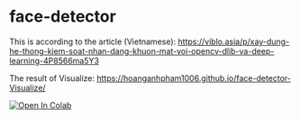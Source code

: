 # face-detector
This is according to the article (Vietnamese): 
https://viblo.asia/p/xay-dung-he-thong-kiem-soat-nhan-dang-khuon-mat-voi-opencv-dlib-va-deep-learning-4P8566ma5Y3

The result of Visualize:
https://hoanganhpham1006.github.io/face-detector-Visualize/


[![Open In Colab](https://colab.research.google.com/assets/colab-badge.svg)](https://colab.research.google.com/github/superi99/face-detector/blob/master/%5BTraining_Triplet%5D_Facedetect.ipynb)
